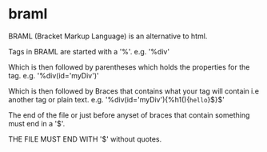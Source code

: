 # braml
BRAML (Bracket Markup Language) is an alternative to html.

Tags in BRAML are started with a '%'. e.g. '%div'

Which is then followed by parentheses which holds the properties for the tag. e.g. '%div(id='myDiv')'

Which is then followed by Braces that contains what your tag will contain i.e another tag or plain text. e.g. '%div(id='myDiv'){%h1(){`hello`}$}$'

The end of the file or  just before anyset of braces that contain something must end in a '$'.

THE FILE MUST END WITH '$' without quotes.
